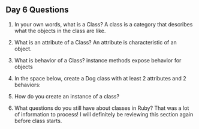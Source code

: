 ## Day 6 Questions

1. In your own words, what is a Class?
A class is a category that describes what the objects in the class are like.

2. What is an attribute of a Class?
An attribute is characteristic of an object.

3. What is behavior of a Class?
instance methods expose behavior for objects

4. In the space below, create a Dog class with at least 2 attributes and 2 behaviors:


5. How do you create an instance of a class?

6. What questions do you still have about classes in Ruby?
That was a lot of information to process! I will definitely be reviewing this section again before class starts.
